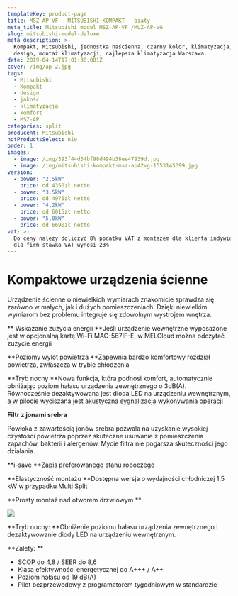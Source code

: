 ```yaml
---
templateKey: product-page
title: MSZ-AP-VF - MITSUBISHI KOMPAKT - biały
meta_title: Mitsubishi model MSZ-AP-VF /MUZ-AP-VG
slug: mitsubishi-model-deluxe
meta_description: >-
  Kompakt, Mitsubishi, jednostka naścienna, czarny kolor, klimatyzacja, komfort,
  design, montaż klimatyzacji, najlepsza klimatyzacja Warszawa.
date: 2019-04-14T17:01:38.081Z
cover: /img/ap-2.jpg
tags:
  - Mitsubishi
  - Kompakt
  - design
  - jakość
  - klimatyzacja
  - komfort
  - MSZ-AP
categories: split
producent: Mitsubishi
hotProductsSelect: nie
order: 1
images:
  - image: /img/393f44d34bf98d494b38ee47939d.jpg
  - image: /img/mitsubishi-kompakt-msz-ap42vg-1553145399.jpg
version:
  - power: "2,5kW"
    price: od 4350zł netto
  - power: "3,5kW"
    price: od 4975zł netto
  - power: "4,2kW"
    price: od 6015zł netto
  - power: "5,0kW"
    price: od 6690zł netto
vat: >-
  Do ceny należy doliczyć 8% podatku VAT z montażem dla klienta indywidualnego,
  dla firm stawka VAT wynosi 23%
---
```


# Kompaktowe urządzenia ścienne

Urządzenie ścienne o niewielkich wymiarach znakomicie sprawdza się zarówno w małych, jak i dużych pomieszczeniach. Dzięki niewielkim wymiarom bez problemu integruje się zdowolnym wystrojem wnętrza.

**
Wskazanie zużycia energii
**Jeśli urządzenie wewnętrzne wyposażone jest w opcjonalną kartę Wi-Fi MAC-567IF-E, w MELCloud można odczytać zużycie energii

**Poziomy wylot powietrza
**Zapewnia bardzo komfortowy rozdział powietrza, zwłaszcza w trybie chłodzenia

**Tryb nocny
**Nowa funkcja, która podnosi komfort, automatycznie obniżając poziom hałasu urządzenia zewnętrznego o 3dB(A). Równocześnie dezaktywowana jest dioda LED na urządzeniu wewnętrznym, a w pilocie wyciszana jest akustyczna sygnalizacja wykonywania operacji

**Filtr z jonami srebra**

Powłoka z zawartością jonów srebra pozwala na uzyskanie wysokiej czystości powietrza poprzez skuteczne usuwanie z pomieszczenia zapachów, bakterii i alergenów. Mycie filtra nie pogarsza skuteczności jego działania.

**i-save
**Zapis preferowanego stanu roboczego

**Elastyczność montażu
**Dostępna wersja o wydajności chłodniczej 1,5 kW w przypadku Multi Split

**Prosty montaż nad otworem drzwiowym
**

![](/img/grafik_nachtmodus_msz_ap.jpg)

**Tryb nocny: **Obniżenie poziomu hałasu urządzenia zewnętrznego i dezaktywowanie diody LED na urządzeniu wewnętrznym.

**Zalety:
**

- SCOP do 4,8 / SEER do 8,6
- Klasa efektywności energetycznej do A+++ / A++
- Poziom hałasu od 19 dB(A)
- Pilot bezprzewodowy z programatorem tygodniowym w standardzie
